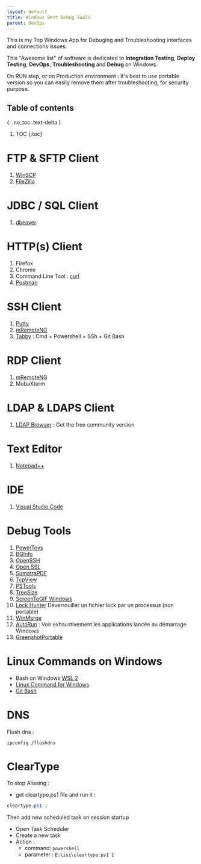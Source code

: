 ```yaml
---
layout: default
title: Windows Best Debug Tools
parent: DevOps
---
```


This is my Top Windows App for Debuging and Troubleshooting interfaces and connections issues.


This "Awesome list" of software is dedicated to **Integration Testing**, **Deploy Testing**, **DevOps**, **Troubleshooting** and **Debug** on Windows. 

On RUN step, or on Production environment : It's best to use portable version so you can easily remove them after troubleshooting, for security purpose.

## Table of contents
{: .no_toc .text-delta }

1. TOC
{:toc}


# FTP & SFTP Client

1. [WinSCP](https://winscp.net/eng/downloads.php)
1. [FileZilla](https://filezilla-project.org/download.php?show_all=1)

# JDBC / SQL Client

1. [dbeaver](https://portapps.io/app/dbeaver-portable/)

# HTTP(s) Client

1. Firefox
1. Chrome
1. Command Line Tool : [curl](https://curl.se/windows/)
1. [Postman](https://www.postman.com/downloads/)

# SSH Client

1. [Putty](https://www.putty.org/)
1. [mRemoteNG](https://mremoteng.org/download)
1. [Tabby](https://tabby.sh/app) : Cmd + Powershell + SSh + Git Bash

# RDP Client

1. [mRemoteNG](https://mremoteng.org/download)
1. MobaXterm

# LDAP & LDAPS Client

1. [LDAP Browser](https://www.ldapadministrator.com/download.htm#browser) : Get the free community version

# Text Editor

1. [Notepad++](https://notepad-plus-plus.org/downloads/)

# IDE

1. [Visual Studio Code](https://code.visualstudio.com/download)


# Debug Tools

1. [PowerToys](https://learn.microsoft.com/en-us/windows/powertoys/install) 
1. [BGInfo](https://docs.microsoft.com/en-us/sysinternals/downloads/bginfo)
1. [OpenSSH](https://www.openssh.com/)
1. [Open SSL](https://slproweb.com/products/Win32OpenSSL.html)
1. [SumatraPDF](https://www.sumatrapdfreader.org/download-free-pdf-viewer)
1. [TcpView](https://docs.microsoft.com/en-us/sysinternals/downloads/tcpview)
1. [PSTools](https://docs.microsoft.com/en-us/sysinternals/downloads/pstools)
1. [TreeSize](https://customers.jam-software.de/downloadTrial.php?language=EN&article_no=80)
1. [ScreenToGIF Windows](https://www.screentogif.com/)
1. [Lock Hunter](https://lockhunter.com/download.htm) Déverrouiller un fichier lock par un processus (non portable)
1. [WinMerge](https://winmerge.org/downloads/?lang=fr)
1. [AutoRun](https://docs.microsoft.com/fr-fr/sysinternals/downloads/autoruns) : Voir exhaustivement les applications lancée au démarrage Windows
1. [GreenshotPortable](https://getgreenshot.org/version-history/)

# Linux Commands on Windows

- Bash on Windows [WSL 2](https://learn.microsoft.com/en-us/windows/wsl/install-on-server)
- [Linux Command for Windows](http://unxutils.sourceforge.net/)
- [Git Bash](https://gitforwindows.org/)

# DNS 

Flush dns :

```
ipconfig /flushdns
```



# ClearType

To stop Aliasing : 

- get cleartype.ps1 file and run it :

```powershell
cleartype.ps1 1
```

Then add new scheduled task on session startup 

- Open Task Scheduler
- Create a new task
- Action : 
  - command: `powershell`
  - parameter : `E:\isi\cleartype.ps1 1`
